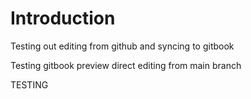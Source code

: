 # Introduction

Testing out editing from github and syncing to gitbook


Testing gitbook preview
direct editing from main branch


TESTING